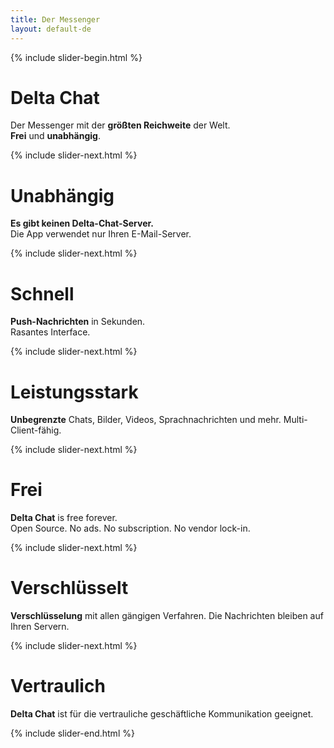 ```yaml
---
title: Der Messenger
layout: default-de
---
```



{% include slider-begin.html %}

# Delta Chat
Der Messenger mit der **größten Reichweite** der Welt.  
**Frei** und **unabhängig**.

{% include slider-next.html %}

# Unabhängig
**Es gibt keinen Delta-Chat-Server.**  
Die App verwendet nur Ihren E-Mail-Server.

{% include slider-next.html %}

# Schnell
**Push-Nachrichten** in Sekunden.  
Rasantes Interface.

{% include slider-next.html %}

# Leistungsstark
**Unbegrenzte** Chats, Bilder, Videos, Sprachnachrichten und mehr. Multi-Client-fähig.

{% include slider-next.html %}

# Frei
**Delta Chat** is free forever.  
Open Source. No ads. No subscription. No vendor lock-in.

{% include slider-next.html %}

# Verschlüsselt
**Verschlüsselung** mit allen gängigen Verfahren. Die Nachrichten bleiben auf Ihren Servern.

{% include slider-next.html %}

# Vertraulich
**Delta Chat** ist für die vertrauliche geschäftliche Kommunikation geeignet.

{% include slider-end.html %}


